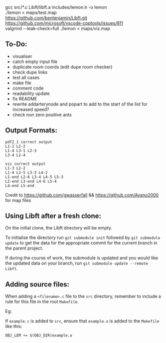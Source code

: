 

gcc src/*.c Libft/libft.a includes/lemon.h -o lemon  
./lemon < maps/test.map  
https://github.com/bentenjamin/Libft.git  
https://github.com/microsoft/vscode-cpptools/issues/811  
valgrind --leak-check=full ./lemon < maps/viz.map

## To-Do:

* visualiser
* catch empty input file
* duplicate room coords (edit dupe room checker)
* check dupe links
* test all cases
* make file
* comment code
* readability update
* fix README
* rewrite addarterynode and popart to add to the start of the list for increased speed?
* check non zero positive ants

## Output Formats:

    pdf2_1 correct output
    L1-1 L2-2
    L1-4 L3-1 L2-3
    L3-4 L2-4
    
    viz correct output
    L1-3 L2-2
    L1-4 L2-5 L3-3 L4-2
    L1-end L2-6 L3-4 L4-5 L5-3
    L2-end L3-end L4-6 L5-4
    L4-end L5-end

Credit to https://github.com/gwasserfall && https://github.com/Ayano2000 for map files

## Using Libft after a fresh clone:

On the initial clone, the Libft directory will be empty.

To initialise the directory run `git submodule init` followed by `git submodule update` to get the data for the appropriate commit for the current branch in the parent project.

If during the course of work, the submodule is updated and you would like the updated data on your branch, run `git submodule update --remote Libft`.

## Adding source files:

When adding a `<filename>.c` file to the `src` directory, remember to include a rule for this file in the root `Makefile`.

Eg:

If `example.c` is added to `src`, ensure that `example.o` is added to the `Makefile` like this:

    OBJ_LEM += $(OBJ_DIR)example.o